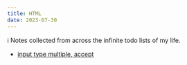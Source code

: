 ```yaml
---
title: HTML
date: 2023-07-30
---
```


<p
  class="bg-gray-100 p-6 text-gray-800 border-gray-800 border-0 border-l-4"
>
  ℹ️ Notes collected from across the infinite todo lists of my life.
</p>

- [input type multiple, accept](https://twitter.com/sulco/status/1244580743176691713)
